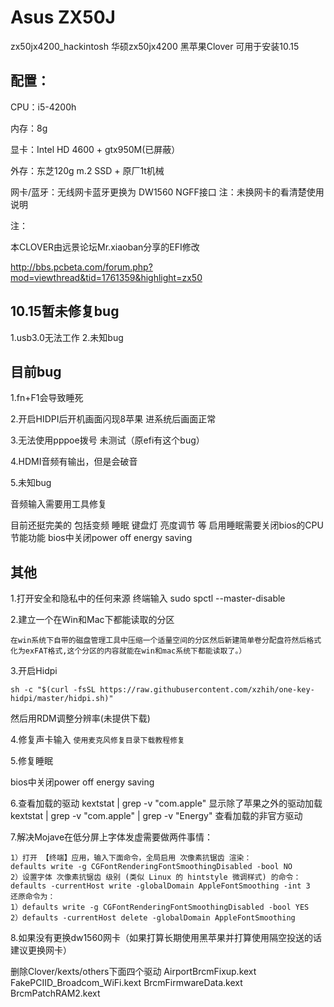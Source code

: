 # Asus ZX50J

zx50jx4200_hackintosh
华硕zx50jx4200 黑苹果Clover 可用于安装10.15
## 配置：

CPU：i5-4200h

内存：8g 

显卡：Intel HD 4600 + gtx950M(已屏蔽）

外存：东芝120g m.2 SSD + 原厂1t机械

网卡/蓝牙：无线网卡蓝牙更换为 DW1560 NGFF接口
注：未换网卡的看清楚使用说明

注：

本CLOVER由远景论坛Mr.xiaoban分享的EFI修改

http://bbs.pcbeta.com/forum.php?mod=viewthread&tid=1761359&highlight=zx50

## 10.15暂未修复bug
1.usb3.0无法工作
2.未知bug

## 目前bug 
1.fn+F1会导致睡死 

2.开启HIDPI后开机画面闪现8苹果 进系统后画面正常

3.无法使用pppoe拨号 未测试（原efi有这个bug）

4.HDMI音频有输出，但是会破音

5.未知bug

音频输入需要用工具修复

目前还挺完美的 包括变频 睡眠 键盘灯 亮度调节 等
启用睡眠需要关闭bios的CPU节能功能
bios中关闭power off energy saving

## 其他
1.打开安全和隐私中的任何来源 
终端输入 sudo spctl --master-disable

2.建立一个在Win和Mac下都能读取的分区

`
在win系统下自带的磁盘管理工具中压缩一个适量空间的分区然后新建简单卷分配盘符然后格式化为exFAT格式,这个分区的内容就能在win和mac系统下都能读取了。）
`

3.开启Hidpi 

```
sh -c "$(curl -fsSL https://raw.githubusercontent.com/xzhih/one-key-hidpi/master/hidpi.sh)"
```

然后用RDM调整分辨率(未提供下载)

4.修复声卡输入 
`
使用麦克风修复目录下载教程修复
`

5.修复睡眠

bios中关闭power off energy saving

6.查看加载的驱动
kextstat | grep -v "com.apple"      显示除了苹果之外的驱动加载
kextstat | grep -v "com.apple" | grep -v "Energy"   查看加载的非官方驱动

7.解决Mojave在低分屏上字体发虚需要做两件事情：
```
1）打开 【终端】应用，输入下面命令，全局启用 次像素抗锯齿 渲染：
defaults write -g CGFontRenderingFontSmoothingDisabled -bool NO
2）设置字体 次像素抗锯齿 级别 (类似 Linux 的 hintstyle 微调样式) 的命令：
defaults -currentHost write -globalDomain AppleFontSmoothing -int 3
还原命令为：
1）defaults write -g CGFontRenderingFontSmoothingDisabled -bool YES
2）defaults -currentHost delete -globalDomain AppleFontSmoothing
```
8.如果没有更换dw1560网卡（如果打算长期使用黑苹果并打算使用隔空投送的话建议更换网卡）

删除Clover/kexts/others下面四个驱动
AirportBrcmFixup.kext 
FakePCIID_Broadcom_WiFi.kext 
BrcmFirmwareData.kext
BrcmPatchRAM2.kext 
